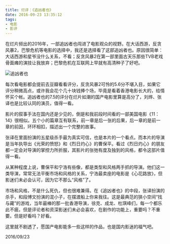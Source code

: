 ```yaml
---
title: 烂评：《追凶者也》
date: 2016-09-23 13:35:12
tags:
- 电影
- 影评
---
```

在烂片频出的2016年，一部追凶者也闯进了电影观众的视野。在大话西游，反贪风暴2，巴黎危机等电影的选择中，我还是选择看了这部追凶者也。原因很简单：大话西游和星爷没什么关系，不看；反贪风暴2在第一部里面古天乐那些TVB老戏骨面瘫的演技让我放弃；巴黎危机在互联网上早就有高清种子了好吧。

<!-- more -->

![追凶者也](/images/追凶者也.jpg)

每次看电影都会提前去豆瓣看看评分，反贪风暴2可怜的5.6分不堪入目，如果它评分稍微高点，或许我会花个几十块钱捧个场，毕竟是看着香港电影长大的，给情怀买个帐。追凶者也的7.5的评分在烂片如潮的国产电影里算是高分了，刘烨、张译也是比较认同的演员，值得一看。

影片的叙事手法在国内还是少见的，倒是和我前段时间看的一部美国电影《11：14》很相似。五个小的篇章互有联系，前一章是后一张的后果，后一章的是前一章的前因，环环相扣，描述出一个完整的故事。

张译在里面扮演的五星级杀手最为真实可信，也是本片的一个看点。而本片的导演是当年执导出《光荣的愤怒》和《烈日灼心》的曹保平。看过《烈日灼心》的朋友都一定会对导演的掌控力所折服，其影片的张弛有度及独到的风格，都令这部片值得一看。

从某种程度上说，曹保平和宁浩有些像，都是类型和风格两手抓的导演。他们这一类导演，常常无法平衡市场和风格的关系，宁浩最卖座的电影是《心花路放》，但影迷们未必会认可，因为它不那么“风格”了。

市场和风格，不是什么死仇，但也很难兼得。在《追凶者也》的中段，张译扮演的杀手，和段博文扮演的混小子，在摆渡船上你来我往。这是最典范的狭小空间“找与藏”的游戏，当年最棒的那一批香港导演，徐克、成龙、杜琪峰们，每一个都乐此不疲。但是评论者和资深影迷们未必会喜欢，在剧作的功能上，重要吗？不重要。但是好看吗？好看。

这里就不剧透了，愿国产电影能多一些这样的作品，也是国内影迷的福气吧。

2016/09/23